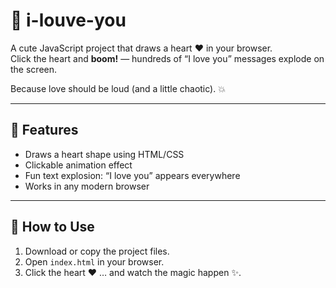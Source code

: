 # 💖 i-louve-you

A cute JavaScript project that draws a heart ❤️ in your browser.  
Click the heart and **boom!** — hundreds of “I love you” messages explode on the screen.  

Because love should be loud (and a little chaotic). 💥

---

## 🎯 Features

- Draws a heart shape using HTML/CSS
- Clickable animation effect
- Fun text explosion: “I love you” appears everywhere
- Works in any modern browser

---

## 🚀 How to Use

1. Download or copy the project files.
2. Open `index.html` in your browser.
3. Click the heart ❤️ … and watch the magic happen ✨.

